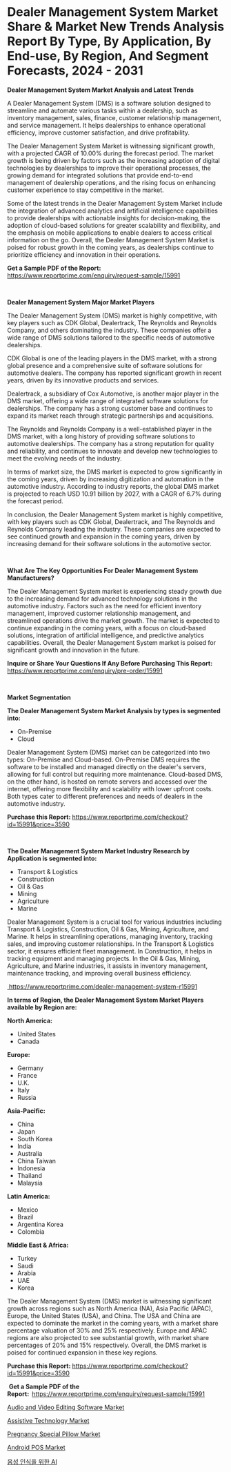 <p><h1>Dealer Management System Market Share & Market New Trends Analysis Report By Type, By Application, By End-use, By Region, And Segment Forecasts, 2024 - 2031</h1></p><p><strong>Dealer Management System Market Analysis and Latest Trends</strong></p>
<p><p>A Dealer Management System (DMS) is a software solution designed to streamline and automate various tasks within a dealership, such as inventory management, sales, finance, customer relationship management, and service management. It helps dealerships to enhance operational efficiency, improve customer satisfaction, and drive profitability.</p><p>The Dealer Management System Market is witnessing significant growth, with a projected CAGR of 10.00% during the forecast period. The market growth is being driven by factors such as the increasing adoption of digital technologies by dealerships to improve their operational processes, the growing demand for integrated solutions that provide end-to-end management of dealership operations, and the rising focus on enhancing customer experience to stay competitive in the market.</p><p>Some of the latest trends in the Dealer Management System Market include the integration of advanced analytics and artificial intelligence capabilities to provide dealerships with actionable insights for decision-making, the adoption of cloud-based solutions for greater scalability and flexibility, and the emphasis on mobile applications to enable dealers to access critical information on the go. Overall, the Dealer Management System Market is poised for robust growth in the coming years, as dealerships continue to prioritize efficiency and innovation in their operations.</p></p>
<p><strong>Get a Sample PDF of the Report:&nbsp;</strong> <a href="https://www.reportprime.com/enquiry/request-sample/15991">https://www.reportprime.com/enquiry/request-sample/15991</a></p>
<p>&nbsp;</p>
<p><strong>Dealer Management System Major Market Players</strong></p>
<p><p>The Dealer Management System (DMS) market is highly competitive, with key players such as CDK Global, Dealertrack, The Reynolds and Reynolds Company, and others dominating the industry. These companies offer a wide range of DMS solutions tailored to the specific needs of automotive dealerships.</p><p>CDK Global is one of the leading players in the DMS market, with a strong global presence and a comprehensive suite of software solutions for automotive dealers. The company has reported significant growth in recent years, driven by its innovative products and services.</p><p>Dealertrack, a subsidiary of Cox Automotive, is another major player in the DMS market, offering a wide range of integrated software solutions for dealerships. The company has a strong customer base and continues to expand its market reach through strategic partnerships and acquisitions.</p><p>The Reynolds and Reynolds Company is a well-established player in the DMS market, with a long history of providing software solutions to automotive dealerships. The company has a strong reputation for quality and reliability, and continues to innovate and develop new technologies to meet the evolving needs of the industry.</p><p>In terms of market size, the DMS market is expected to grow significantly in the coming years, driven by increasing digitization and automation in the automotive industry. According to industry reports, the global DMS market is projected to reach USD 10.91 billion by 2027, with a CAGR of 6.7% during the forecast period.</p><p>In conclusion, the Dealer Management System market is highly competitive, with key players such as CDK Global, Dealertrack, and The Reynolds and Reynolds Company leading the industry. These companies are expected to see continued growth and expansion in the coming years, driven by increasing demand for their software solutions in the automotive sector.</p></p>
<p>&nbsp;</p>
<p><strong>What Are The Key Opportunities For Dealer Management System Manufacturers?</strong></p>
<p><p>The Dealer Management System market is experiencing steady growth due to the increasing demand for advanced technology solutions in the automotive industry. Factors such as the need for efficient inventory management, improved customer relationship management, and streamlined operations drive the market growth. The market is expected to continue expanding in the coming years, with a focus on cloud-based solutions, integration of artificial intelligence, and predictive analytics capabilities. Overall, the Dealer Management System market is poised for significant growth and innovation in the future.</p></p>
<p><strong>Inquire or Share Your Questions If Any Before Purchasing This Report:</strong> <a href="https://www.reportprime.com/enquiry/pre-order/15991">https://www.reportprime.com/enquiry/pre-order/15991</a></p>
<p>&nbsp;</p>
<p><strong>Market Segmentation</strong></p>
<p><strong>The Dealer Management System Market Analysis by types is segmented into:</strong></p>
<p><ul><li>On-Premise</li><li>Cloud</li></ul></p>
<p><p>Dealer Management System (DMS) market can be categorized into two types: On-Premise and Cloud-based. On-Premise DMS requires the software to be installed and managed directly on the dealer's servers, allowing for full control but requiring more maintenance. Cloud-based DMS, on the other hand, is hosted on remote servers and accessed over the internet, offering more flexibility and scalability with lower upfront costs. Both types cater to different preferences and needs of dealers in the automotive industry.</p></p>
<p><strong>Purchase this Report:&nbsp;</strong><a href="https://www.reportprime.com/checkout?id=15991&price=3590">https://www.reportprime.com/checkout?id=15991&price=3590</a></p>
<p>&nbsp;</p>
<p><strong>The Dealer Management System Market Industry Research by Application is segmented into:</strong></p>
<p><ul><li>Transport & Logistics</li><li>Construction</li><li>Oil & Gas</li><li>Mining</li><li>Agriculture</li><li>Marine</li></ul></p>
<p><p>Dealer Management System is a crucial tool for various industries including Transport & Logistics, Construction, Oil & Gas, Mining, Agriculture, and Marine. It helps in streamlining operations, managing inventory, tracking sales, and improving customer relationships. In the Transport & Logistics sector, it ensures efficient fleet management. In Construction, it helps in tracking equipment and managing projects. In the Oil & Gas, Mining, Agriculture, and Marine industries, it assists in inventory management, maintenance tracking, and improving overall business efficiency.</p></p>
<p><a href="https://www.reportprime.com/dealer-management-system-r15991">&nbsp;https://www.reportprime.com/dealer-management-system-r15991</a></p>
<p><strong>In terms of Region, the Dealer Management System Market Players available by Region are:</strong></p>
<p>
    <p> <strong> North America: </strong>
        <ul>
            <li>United States</li>
            <li>Canada</li>
        </ul>
        </p> 
    <p> <strong> Europe: </strong>
        <ul>
            <li>Germany</li>
            <li>France</li>
            <li>U.K.</li>
            <li>Italy</li>
            <li>Russia</li>
        </ul>
        </p> 
    <p> <strong> Asia-Pacific: </strong>
        <ul>
            <li>China</li>
            <li>Japan</li>
            <li>South Korea</li>
            <li>India</li>
            <li>Australia</li>
            <li>China Taiwan</li>
            <li>Indonesia</li>
            <li>Thailand</li>
            <li>Malaysia</li>
        </ul>
        </p> 
    <p> <strong> Latin America: </strong>
        <ul>
            <li>Mexico</li>
            <li>Brazil</li>
            <li>Argentina Korea</li>
            <li>Colombia</li>
        </ul>
        </p> 
    <p> <strong> Middle East & Africa: </strong>
        <ul>
            <li>Turkey</li>
            <li>Saudi</li>
            <li>Arabia</li>
            <li>UAE</li>
            <li>Korea</li>
        </ul>
    </p>
    </p>
<p><p>The Dealer Management System (DMS) market is witnessing significant growth across regions such as North America (NA), Asia Pacific (APAC), Europe, the United States (USA), and China. The USA and China are expected to dominate the market in the coming years, with a market share percentage valuation of 30% and 25% respectively. Europe and APAC regions are also projected to see substantial growth, with market share percentages of 20% and 15% respectively. Overall, the DMS market is poised for continued expansion in these key regions.</p></p>
<p><strong>Purchase this Report: </strong><a href="https://www.reportprime.com/checkout?id=15991&price=3590">https://www.reportprime.com/checkout?id=15991&price=3590</a></p>
<p>&nbsp;<strong>Get a Sample PDF of the Report:&nbsp;&nbsp;</strong><a href="https://www.reportprime.com/enquiry/request-sample/15991">https://www.reportprime.com/enquiry/request-sample/15991</a></p>
<p><strong></strong></p>
<p><p><a href="https://github.com/AlysaLedner2023/Market-Research-Report-List-1/blob/main/audio-and-video-editing-software-market.md">Audio and Video Editing Software Market</a></p><p><a href="https://github.com/Sherrillcrooksxa8i18ucf2m/Market-Research-Report-List-2/blob/main/assistive-technology-market.md">Assistive Technology Market</a></p><p><a href="https://issuu.com/reportprime-2/docs/pregnancy-special-pillow-market-size-2030.pptx">Pregnancy Special Pillow Market</a></p><p><a href="https://www.linkedin.com/pulse/android-pos-market-outlook-industry-overview-forecast-2024-2031-jn4qf">Android POS Market</a></p><p><a href="https://github.com/RichardLueilwitz787/Market-Research-Report-List-1/blob/main/682393276583.md">음성 인식을 위한 AI</a></p></p>